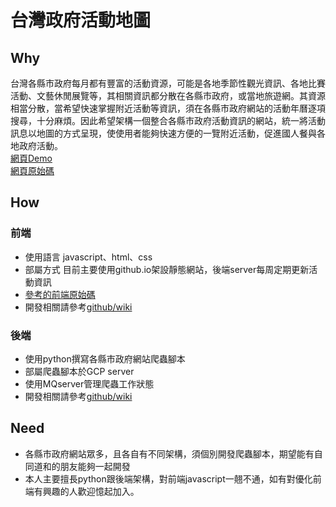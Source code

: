 # 台灣政府活動地圖
## Why
台灣各縣市政府每月都有豐富的活動資源，可能是各地季節性觀光資訊、各地比賽活動、文藝休閒展覽等，其相關資訊都分散在各縣市政府，或當地旅遊網。其資源相當分散，當希望快速掌握附近活動等資訊，須在各縣市政府網站的活動年曆逐項搜尋，十分麻煩。因此希望架構一個整合各縣市政府活動資訊的網站，統一將活動訊息以地圖的方式呈現，使使用者能夠快速方便的一覽附近活動，促進國人餐與各地政府活動。  
[網頁Demo](https://chrisxiaoshu.github.io/EventMap/)  
[網頁原始碼](https://github.com/ChrisXiaoShu/EventMap)

## How
### 前端
- 使用語言
  javascript、html、css
- 部屬方式
  目前主要使用github.io架設靜態網站，後端server每周定期更新活動資訊
- [參考的前端原始碼](https://github.com/kiang/bribes_map)
- 開發相關請參考[github/wiki](https://github.com/ChrisXiaoShu/EventMap/wiki)
### 後端
- 使用python撰寫各縣市政府網站爬蟲腳本
- 部屬爬蟲腳本於GCP server
- 使用MQserver管理爬蟲工作狀態
- 開發相關請參考[github/wiki](https://github.com/ChrisXiaoShu/EventMap/wiki)
## Need
- 各縣市政府網站眾多，且各自有不同架構，須個別開發爬蟲腳本，期望能有自同道和的朋友能夠一起開發
- 本人主要擅長python跟後端架構，對前端javascript一翹不通，如有對優化前端有興趣的人歡迎憶起加入。